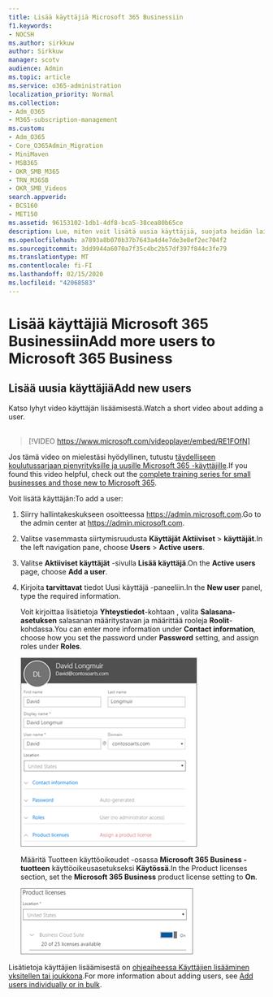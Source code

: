 ```yaml
---
title: Lisää käyttäjiä Microsoft 365 Businessiin
f1.keywords:
- NOCSH
ms.author: sirkkuw
author: Sirkkuw
manager: scotv
audience: Admin
ms.topic: article
ms.service: o365-administration
localization_priority: Normal
ms.collection:
- Adm_O365
- M365-subscription-management
ms.custom:
- Adm_O365
- Core_O365Admin_Migration
- MiniMaven
- MSB365
- OKR_SMB_M365
- TRN_M365B
- OKR_SMB_Videos
search.appverid:
- BCS160
- MET150
ms.assetid: 96153102-1db1-4df8-bca5-38cea80b65ce
description: Lue, miten voit lisätä uusia käyttäjiä, suojata heidän laitteitaan ja määrittää rooleja Microsoft 365 Businessissa.
ms.openlocfilehash: a7893a8b070b37b7643a4d4e7de3e8ef2ec704f2
ms.sourcegitcommit: 3dd9944a6070a7f35c4bc2b57df397f844c3fe79
ms.translationtype: MT
ms.contentlocale: fi-FI
ms.lasthandoff: 02/15/2020
ms.locfileid: "42068583"
---
```

# <a name="add-more-users-to-microsoft-365-business"></a><span data-ttu-id="1c217-103">Lisää käyttäjiä Microsoft 365 Businessiin</span><span class="sxs-lookup"><span data-stu-id="1c217-103">Add more users to Microsoft 365 Business</span></span>

## <a name="add-new-users"></a><span data-ttu-id="1c217-104">Lisää uusia käyttäjiä</span><span class="sxs-lookup"><span data-stu-id="1c217-104">Add new users</span></span>

<span data-ttu-id="1c217-105">Katso lyhyt video käyttäjän lisäämisestä.</span><span class="sxs-lookup"><span data-stu-id="1c217-105">Watch a short video about adding a user.</span></span> <br><br>

> [!VIDEO https://www.microsoft.com/videoplayer/embed/RE1FOfN] 

<span data-ttu-id="1c217-106">Jos tämä video on mielestäsi hyödyllinen, tutustu [täydelliseen koulutussarjaan pienyrityksille ja uusille Microsoft 365 -käyttäjille](https://support.office.com/article/6ab4bbcd-79cf-4000-a0bd-d42ce4d12816).</span><span class="sxs-lookup"><span data-stu-id="1c217-106">If you found this video helpful, check out the [complete training series for small businesses and those new to Microsoft 365](https://support.office.com/article/6ab4bbcd-79cf-4000-a0bd-d42ce4d12816).</span></span>

<span data-ttu-id="1c217-107">Voit lisätä käyttäjän:</span><span class="sxs-lookup"><span data-stu-id="1c217-107">To add a user:</span></span>

1. <span data-ttu-id="1c217-108">Siirry hallintakeskukseen osoitteessa <a href="https://go.microsoft.com/fwlink/p/?linkid=837890" target="_blank">https://admin.microsoft.com</a>.</span><span class="sxs-lookup"><span data-stu-id="1c217-108">Go to the admin center at <a href="https://go.microsoft.com/fwlink/p/?linkid=837890" target="_blank">https://admin.microsoft.com</a>.</span></span> 
2. <span data-ttu-id="1c217-109">Valitse vasemmasta siirtymisruudusta **Käyttäjät Aktiiviset** \> **käyttäjät**.</span><span class="sxs-lookup"><span data-stu-id="1c217-109">In the left navigation pane, choose **Users** \> **Active users**.</span></span>
3. <span data-ttu-id="1c217-110">Valitse **Aktiiviset käyttäjät** -sivulla **Lisää käyttäjä**.</span><span class="sxs-lookup"><span data-stu-id="1c217-110">On the **Active users** page, choose **Add a user**.</span></span>
4. <span data-ttu-id="1c217-111">Kirjoita **tarvittavat** tiedot Uusi käyttäjä -paneeliin.</span><span class="sxs-lookup"><span data-stu-id="1c217-111">In the **New user** panel, type the required information.</span></span> 
  
    <span data-ttu-id="1c217-112">Voit kirjoittaa lisätietoja **Yhteystiedot**-kohtaan , valita **Salasana-asetuksen** salasanan määritystavan ja määrittää rooleja **Roolit**-kohdassa.</span><span class="sxs-lookup"><span data-stu-id="1c217-112">You can enter more information under **Contact information**, choose how you set the password under **Password** setting, and assign roles under **Roles**.</span></span>
      
    ![Enter user information in the New user card](../media/f04d39ca-48be-4868-8330-8552a4754c8b.png)
      
    <span data-ttu-id="1c217-114">Määritä Tuotteen käyttöoikeudet -osassa **Microsoft 365 Business -tuotteen** käyttöoikeusasetukseksi **Käytössä**.</span><span class="sxs-lookup"><span data-stu-id="1c217-114">In the Product licenses section, set the **Microsoft 365 Business** product license setting to **On**.</span></span>
      
    ![Set the license setting to On position](../media/7404f7f7-93bc-44a3-9ffb-4208b5b17402.png)
  
<span data-ttu-id="1c217-116">Lisätietoja käyttäjien lisäämisestä on [ohjeaiheessa Käyttäjien lisääminen yksitellen tai joukkona](https://docs.microsoft.com/office365/admin/add-users/add-users).</span><span class="sxs-lookup"><span data-stu-id="1c217-116">For  more information about adding users, see [Add users individually or in bulk](https://docs.microsoft.com/office365/admin/add-users/add-users).</span></span>
  
